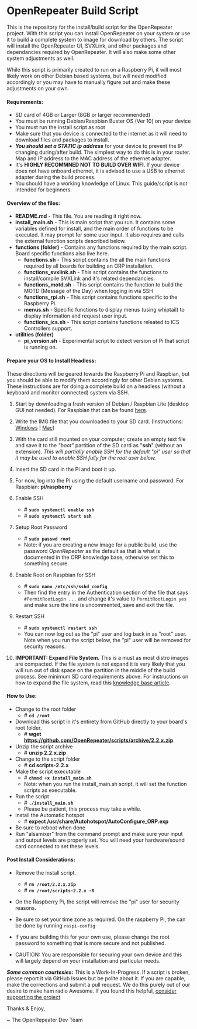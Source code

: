 OpenRepeater Build Script
=======
This is the repository for the install/build script for the OpenRepeater project. With this script you can install OpenRepeater on your system or use it to build a complete system to image for download by others. The script will install the OpenRepeater UI, SVXLink, and other packages and dependancies required by OpenRepeater. It will also make some other system adjustments as well.

While this script is primarily created to run on a Raspberry Pi, it will most likely work on other Debian based systems, but will need modified accordingly or you may have to manually figure out and make these adjustments on your own. 

#### Requirements: 
* SD card of 4GB or Larger (8GB or larger recommended)
* You must be running Debian/Raspbian Buster OS (Ver 10) on your device
* You must run the install script as root
* Make sure that you device is connected to the internet as it will need to download files and packages to install.
* ***You should set a STATIC ip address*** for your device to prevent the IP changing during/after build. The simplest way to do this is in your router. Map and IP address to the MAC address of the ethernet adapter. 
* It's **HIGHLY RECOMMNED NOT TO BUILD OVER WIFI**. If your device does not have onboard ethernet, it is advised to use a USB to ethernet adapter during the build process.
* You should have a working knowledge of Linux. This guide/script is not intended for beginners.

#### Overview of the files:
* **README.md** - This file. You are reading it right now.
* **install_main.sh** - This is main script that you run. It contains some variables defined for install, and the main order of functions to be executed. It may prompt for some user input. It also requires and calls the external function scripts described below.
* **functions (folder)** - Contains any functions required by the main script. Board specific functions also live here.
	* **functions.sh** - This script contains the all the main functions required by all boards for building an ORP installation.
	*  **functions_svxlink.sh** - This script contains the functions to install/compile SVXLink and it's related dependancies.
	*  **functions_motd.sh** - This script contains the function to build the MOTD (Message of the Day) when logging in via SSH
	* **functions_rpi.sh** - This script contains functions specific to the Raspberry Pi.
	* **menus.sh** - Specific functions to display menus (using whiptail) to display information and request user input.
	* **functions_ics.sh** - This script contains functions releated to ICS Controllers support.
* **utilities (folder)**
	* **pi_version.sh** - Experimental script to detect version of Pi that script is running on.

#### Prepare your OS to Install Headless:
These directions will be geared towards the Raspberry Pi and Raspbian, but you should be able to modify them accordingly for other Debian systems. These instructions are for doing a complete build on a headless (without a keyboard and monitor connected) system via SSH.

1. Start by downloading a fresh version of Debian / Raspbian Lite (desktop GUI not needed). For Raspbian that can be found [here](https://www.raspberrypi.org/downloads/raspbian/).

2. Write the IMG file that you downloaded to your SD card. (Instructions: [Windows](https://openrepeater.com/knowledgebase/topic/writing-img-file-on-windows) | [Mac](https://openrepeater.com/knowledgebase/topic/writing-img-file-on-a-mac))

3. With the card still mounted on your computer, create an empty text file and save it to the *"boot"* partition of the SD card as "**ssh**" (without an extension). *This will partially enable SSH for the default "pi" user so that it may be used to enable SSH fully for the root user below.*

4. Insert the SD card in the Pi and boot it up.

5. For now, log into the Pi using the default username and password. For Raspbian: **pi/raspberry**

6. Enable SSH
	* &#35; **`sudo systemctl enable ssh`**
	* &#35; **`sudo systemctl start ssh`**
7. Setup Root Password
	* &#35; **`sudo passwd root`**
	* Note: if you are creating a new image for a public build, use the password *OpenRepeater* as the default as that is what is documented in the ORP knowledge base, otherwise set this to something secure.
8. Enable Root on Raspbian for SSH
	* &#35; **`sudo nano /etc/ssh/sshd_config`**
	* Then find the entry in the Authentication section of the file that says `#PermitRootLogin ...` and change it's value to `PermitRootLogin yes` and make sure the line is uncommented, save and exit the file.
9. Restart SSH
	* &#35; **`sudo systemctl restart ssh`**
	* You can now log out as the "pi" user and log back in as "root" user. Note when you run the script below, the "pi" user will be removed for security reasons.

10. **IMPORTANT: Expand File System.** This is a must as most distro images are compacted. If the file system is not expand it is very likely that you will run out of disk space on the partition in the middle of the build process. See minimum SD card requirements above. For instructions on how to expand the file system, read this [knowledge base article](https://openrepeater.com/knowledgebase/topic/expanding-the-file-system).

#### How to Use: 
* Change to the root folder
	* &#35; **`cd /root`**
* Download this script in it's entirety from GitHub directly to your board's root folder.
	* &#35; **wget https://github.com/OpenRepeater/scripts/archive/2.2.x.zip**
* Unzip the script archive
	* &#35; **unzip 2.2.x.zip**
* Change to the script folder
	* &#35; **cd scripts-2.2.x**
* Make the script executable
	* &#35; **`chmod +x install_main.sh`**
	* Note: when you run the install_main.sh script, it will set the function scripts as executable.
* Run the script
	* &#35; **`./install_main.sh`**
	* Please be patient, this process may take a while.
* install the Automatic hotspot
    * &#35; **expect /usr/share/Autohotspot/AutoConfigure_ORP.exp**
* Be sure to reboot when done
* Run "alsamixer" from the command prompt and make sure your input and output levels are properly set. You will need your hardware/sound card connected to set these levels.

#### Post Install Considerations:

* Remove the install script.
	* &#35; **`rm /root/2.2.x.zip`**
	* &#35; **`rm /root/scripts-2.2.x -R`**
* On the Raspberry Pi, the script will remove the "pi" user for security reasons.

* Be sure to set your time zone as required. On the raspberry Pi, the can be done by running `raspi-config`

* If you are building this for your own use, please change the root password to something that is more secure and not published.

* CAUTION: You are responsible for securing your own device and this will largely depend on your installation and particular needs. 



***Some common courtesies:*** This is a Work-In-Progress. If a script is broken, please report it via GitHub Issues but be polite about it. If you are capable, make the corrections and submit a pull request. We do this purely out of our desire to make ham radio Awesome. If you found this helpful, [consider supporting the project](https://openrepeater.com/donate)

Thanks & Enjoy,

~ The OpenRepeater Dev Team
